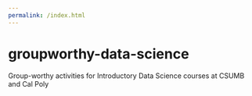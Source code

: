 ```yaml
---
permalink: /index.html
---
```


# groupworthy-data-science

Group-worthy activities for Introductory Data Science courses at CSUMB and Cal Poly
